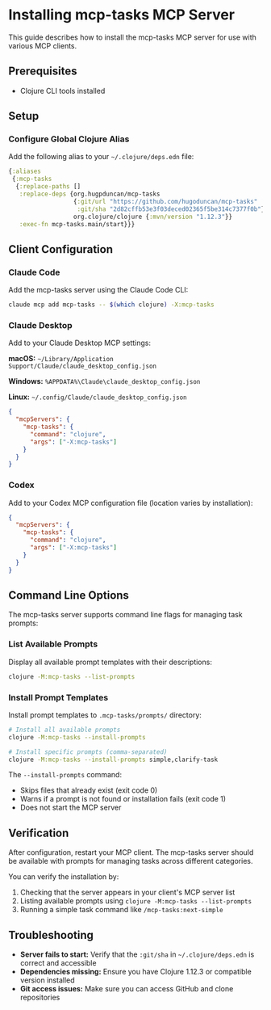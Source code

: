 # Installing mcp-tasks MCP Server

This guide describes how to install the mcp-tasks MCP server for use with various MCP clients.

## Prerequisites

- Clojure CLI tools installed

## Setup

### Configure Global Clojure Alias

Add the following alias to your `~/.clojure/deps.edn` file:

```clojure
{:aliases
 {:mcp-tasks
  {:replace-paths []
   :replace-deps {org.hugpduncan/mcp-tasks
                  {:git/url "https://github.com/hugoduncan/mcp-tasks"
                   :git/sha "2d82cffb53e3f03deced02365f5be314c7377f0b"}
                  org.clojure/clojure {:mvn/version "1.12.3"}}
   :exec-fn mcp-tasks.main/start}}}
```

## Client Configuration

### Claude Code

Add the mcp-tasks server using the Claude Code CLI:

```bash
claude mcp add mcp-tasks -- $(which clojure) -X:mcp-tasks
```

### Claude Desktop

Add to your Claude Desktop MCP settings:

**macOS:** `~/Library/Application Support/Claude/claude_desktop_config.json`

**Windows:** `%APPDATA%\Claude\claude_desktop_config.json`

**Linux:** `~/.config/Claude/claude_desktop_config.json`

```json
{
  "mcpServers": {
    "mcp-tasks": {
      "command": "clojure",
      "args": ["-X:mcp-tasks"]
    }
  }
}
```

### Codex

Add to your Codex MCP configuration file (location varies by installation):

```json
{
  "mcpServers": {
    "mcp-tasks": {
      "command": "clojure",
      "args": ["-X:mcp-tasks"]
    }
  }
}
```

## Command Line Options

The mcp-tasks server supports command line flags for managing task prompts:

### List Available Prompts

Display all available prompt templates with their descriptions:

```bash
clojure -M:mcp-tasks --list-prompts
```

### Install Prompt Templates

Install prompt templates to `.mcp-tasks/prompts/` directory:

```bash
# Install all available prompts
clojure -M:mcp-tasks --install-prompts

# Install specific prompts (comma-separated)
clojure -M:mcp-tasks --install-prompts simple,clarify-task
```

The `--install-prompts` command:
- Skips files that already exist (exit code 0)
- Warns if a prompt is not found or installation fails (exit code 1)
- Does not start the MCP server

## Verification

After configuration, restart your MCP client. The mcp-tasks server should be available with prompts for managing tasks across different categories.

You can verify the installation by:
1. Checking that the server appears in your client's MCP server list
2. Listing available prompts using `clojure -M:mcp-tasks --list-prompts`
3. Running a simple task command like `/mcp-tasks:next-simple`

## Troubleshooting

- **Server fails to start:** Verify that the `:git/sha` in `~/.clojure/deps.edn` is correct and accessible
- **Dependencies missing:** Ensure you have Clojure 1.12.3 or compatible version installed
- **Git access issues:** Make sure you can access GitHub and clone repositories
